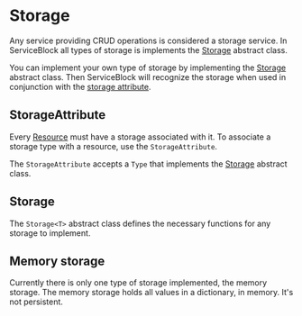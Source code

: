 # Storage

Any service providing CRUD operations is considered a storage service. In ServiceBlock all types of storage is implements the [Storage](storage.md#Storage%3CT%3E) abstract class.

You can implement your own type of storage by implementing the [Storage](storage.md#Storage%3CT%3E) abstract class. Then ServiceBlock will recognize the storage when used in conjunction with the [storage attribute](storage.md#StorageAttribute).

## StorageAttribute

Every [Resource](resources.md) must have a storage associated with it. To associate a storage type with a resource, use the `StorageAttribute`.

The `StorageAttribute` accepts a `Type` that implements the [Storage](storage.md#Storage%3CT%3E) abstract class.

## Storage

The `Storage<T>` abstract class defines the necessary functions for any storage to implement.

## Memory storage

Currently there is only one type of storage implemented, the memory storage. The memory storage holds all values in a dictionary, in memory. It's not persistent.
